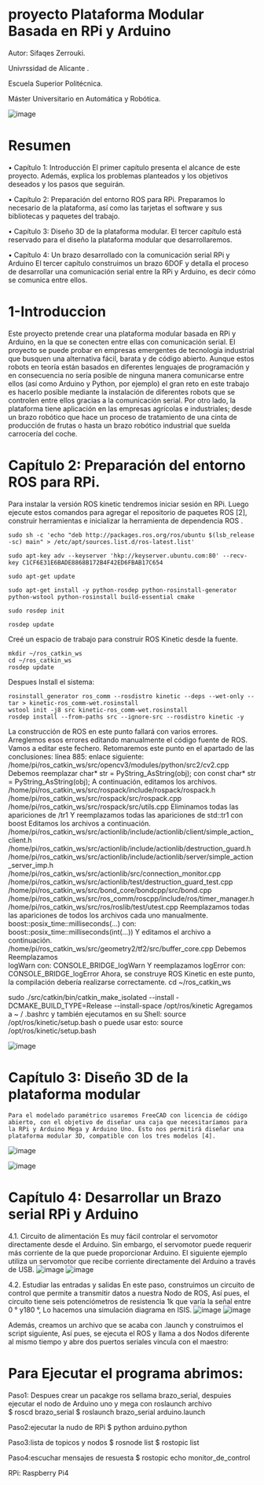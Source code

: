 # proyecto Plataforma Modular Basada en RPi y Arduino
Autor: Sifaqes Zerrouki.

Univrssidad de Alicante .

Escuela Superior Politécnica. 

Máster Universitario en Automática y Robótica.

![image](https://user-images.githubusercontent.com/64240372/145919115-a0a8b98a-b2bb-4938-9030-4f4bcfa72618.png)

# Resumen

•	Capítulo 1: Introducción 
	El primer capítulo presenta el alcance de este proyecto. Además, explica los problemas planteados y los objetivos deseados y los pasos que seguirán.

•	Capítulo 2: Preparación del entorno ROS para RPi.
	Preparamos lo necesario de la plataforma, así como las tarjetas el software y sus bibliotecas y paquetes del trabajo.

•	Capítulo 3: Diseño 3D de la plataforma modular.
	El tercer capítulo está reservado para el diseño la plataforma modular que desarrollaremos.

•	Capítulo 4: Un brazo desarrollado con la comunicación serial RPi y Arduino
	El tercer capítulo construimos un brazo 6DOF y detalla el proceso de desarrollar una comunicación serial entre la RPi y Arduino, es decir cómo se comunica entre ellos.

# 1-Introduccion
  Este proyecto pretende crear una plataforma modular basada en RPi y Arduino, en la que se conecten entre ellas con comunicación serial. El proyecto se puede probar en empresas emergentes de tecnología industrial que busquen una alternativa fácil, barata y de código abierto. 
Aunque estos robots en teoría están basados en diferentes lenguajes de programación y en consecuencia no sería posible de ninguna manera comunicarse entre ellos (así como Arduino y Python, por ejemplo) el gran reto en este trabajo es hacerlo posible mediante la instalación de diferentes robots que se controlen entre ellos gracias a la comunicación serial. Por otro lado, la plataforma tiene aplicación en las empresas agrícolas e industriales; desde un brazo robótico que hace un proceso de tratamiento de una cinta de producción de frutas o hasta un brazo robótico industrial que suelda   carrocería del coche.

# Capítulo 2: Preparación del entorno ROS para RPi.
Para instalar la versión ROS kinetic tendremos iniciar sesión en RPi. Luego ejecute estos comandos para agregar el repositorio de paquetes ROS [2], construir herramientas e inicializar la herramienta de dependencia ROS .

	sudo sh -c 'echo "deb http://packages.ros.org/ros/ubuntu $(lsb_release -sc) main" > /etc/apt/sources.list.d/ros-latest.list'

	sudo apt-key adv --keyserver 'hkp://keyserver.ubuntu.com:80' --recv-key C1CF6E31E6BADE8868B172B4F42ED6FBAB17C654

	sudo apt-get update

	sudo apt-get install -y python-rosdep python-rosinstall-generator python-wstool python-rosinstall build-essential cmake

	sudo rosdep init

	rosdep update

Creé un espacio de trabajo para construir ROS Kinetic desde la fuente.
	
	mkdir ~/ros_catkin_ws
	cd ~/ros_catkin_ws
	rosdep update
	
Despues Install el sistema:

	rosinstall_generator ros_comm --rosdistro kinetic --deps --wet-only --tar > kinetic-ros_comm-wet.rosinstall
	wstool init -j8 src kinetic-ros_comm-wet.rosinstall
	rosdep install --from-paths src --ignore-src --rosdistro kinetic -y


La construcción de ROS en este punto fallará con varios errores. Arreglemos esos errores editando manualmente el código fuente de ROS. Vamos a editar este fechero. Retomaremos este punto en el apartado de las conclusiones:
línea 885: enlace siguiente:
/home/pi/ros_catkin_ws/src/opencv3/modules/python/src2/cv2.cpp
Debemos reemplazar 
char* str = PyString_AsString(obj);
con
const char* str = PyString_AsString(obj);
A continuación, editamos los archivos.
/home/pi/ros_catkin_ws/src/rospack/include/rospack/rospack.h /home/pi/ros_catkin_ws/src/rospack/src/rospack.cpp /home/pi/ros_catkin_ws/src/rospack/src/utils.cpp
Eliminamos todas las apariciones de
/tr1
Y reemplazamos todas las apariciones de
std::tr1
con
boost
Editamos los archivos a continuación.
/home/pi/ros_catkin_ws/src/actionlib/include/actionlib/client/simple_action_client.h
/home/pi/ros_catkin_ws/src/actionlib/include/actionlib/destruction_guard.h /home/pi/ros_catkin_ws/src/actionlib/include/actionlib/server/simple_action_server_imp.h 
/home/pi/ros_catkin_ws/src/actionlib/src/connection_monitor.cpp /home/pi/ros_catkin_ws/src/actionlib/test/destruction_guard_test.cpp /home/pi/ros_catkin_ws/src/bond_core/bondcpp/src/bond.cpp /home/pi/ros_catkin_ws/src/ros_comm/roscpp/include/ros/timer_manager.h /home/pi/ros_catkin_ws/src/ros/roslib/test/utest.cpp
Reemplazamos todas las apariciones de todos los archivos cada uno manualmente.
boost::posix_time::milliseconds(…)
con:
boost::posix_time::milliseconds(int(…))
Y editamos el archivo a continuación.
/home/pi/ros_catkin_ws/src/geometry2/tf2/src/buffer_core.cpp
Debemos Reemplazamos  
logWarn
con:
CONSOLE_BRIDGE_logWarn
Y reemplazamos 
logError
con:
CONSOLE_BRIDGE_logError
	Ahora, se construye ROS Kinetic en este punto, la compilación debería realizarse correctamente.
cd ~/ros_catkin_ws

sudo ./src/catkin/bin/catkin_make_isolated --install -DCMAKE_BUILD_TYPE=Release --install-space /opt/ros/kinetic
Agregamos a ~ / .bashrc y también ejecutamos en su Shell:
source /opt/ros/kinetic/setup.bash
o puede usar esto:
source /opt/ros/kinetic/setup.bash


![image](https://user-images.githubusercontent.com/64240372/145917627-1a341d6c-97ce-4033-819f-19d763b01995.png)

# Capítulo 3: Diseño 3D de la plataforma modular
	Para el modelado paramétrico usaremos FreeCAD con licencia de código abierto, con el objetivo de diseñar una caja que necesitaríamos para la RPi y Arduino Mega y Arduino Uno. Esto nos permitirá diseñar una plataforma modular 3D, compatible con los tres modelos [4]. 

![image](https://user-images.githubusercontent.com/64240372/145917896-19894d39-5c2b-4247-a03b-95391b676002.png)

![image](https://user-images.githubusercontent.com/64240372/145917933-2a781c5c-3e4f-42fb-aeef-49c1be5ed71e.png)

# Capítulo 4: Desarrollar un Brazo serial RPi y Arduino

4.1.	Circuito de alimentación
	Es muy fácil controlar el servomotor directamente desde el Arduino. Sin embargo, el servomotor puede requerir más corriente de la que puede proporcionar Arduino. El siguiente ejemplo utiliza un servomotor que recibe corriente directamente del Arduino a través de USB.
  ![image](https://user-images.githubusercontent.com/64240372/145918058-d5938eb4-3e8f-4ec3-9c25-2ac4de9d1924.png)
  ![image](https://user-images.githubusercontent.com/64240372/145918220-b82bf293-8780-48eb-bbcf-7bba9fd7a1bc.png)
  
4.2.	 Estudiar las entradas y salidas
	En este paso, construimos un circuito de control que permite a transmitir datos a nuestra Nodo de ROS, Así pues, el circuito tiene seis potenciómetros de resistencia 1k que varía la señal entre 0 ° y180 °, Lo hacemos una simulación diagrama en ISIS.
  ![image](https://user-images.githubusercontent.com/64240372/145918294-eeacaf18-3cd9-4bce-bff1-48f1e4f0c340.png)
![image](https://user-images.githubusercontent.com/64240372/145918310-55ae1444-5676-4762-aa30-bdec02dfc2ab.png)
  
  Además, creamos un archivo que se acaba con .launch y construimos el script siguiente, Así pues, se ejecuta el ROS y llama a dos Nodos diferente al mismo tiempo y abre dos puertos seriales vincula con el maestro:


# Para Ejecutar el programa abrimos:

Paso1: Despues crear un pacakge ros sellama brazo_serial, despuies ejecutar el  nodo de Arduino uno y mega con roslaunch archivo  
$ roscd brazo_serial
$ roslaunch brazo_serial arduino.launch

Paso2:ejecutar la nudo de RPi
$ python arduino.python

Paso3:lista de topicos y nodos
$ rosnode list 
$ rostopic list 

Paso4:escuchar mensajes de resuesta
$ rostopic echo monitor_de_control




RPi: Raspberry Pi4


